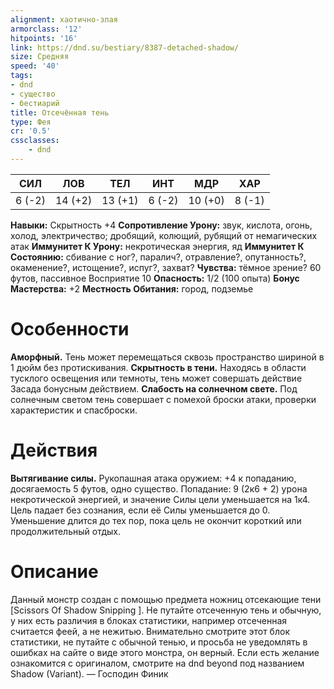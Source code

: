 ```yaml
---
alignment: хаотично-злая
armorclass: '12'
hitpoints: '16'
link: https://dnd.su/bestiary/8387-detached-shadow/
size: Средняя
speed: '40'
tags:
- dnd
- существо
- бестиарий
title: Отсечённая тень
type: Фея
cr: '0.5'
cssclasses:
    - dnd
---
```



| СИЛ | ЛОВ | ТЕЛ | ИНТ | МДР | ХАР |
|---|---|---|---|---|---|
| 6 (-2) | 14 (+2) | 13 (+1) | 6 (-2) | 10 (+0) | 8 (-1) |
**Навыки:** Скрытность +4
**Сопротивление Урону:** звук, кислота, огонь, холод, электричество; дробящий, колющий, рубящий от немагических атак
**Иммунитет К Урону:** некротическая энергия, яд
**Иммунитет К Состоянию:** сбивание с ног?, паралич?, отравление?, опутанность?, окаменение?, истощение?, испуг?, захват?
**Чувства:** тёмное зрение? 60 футов, пассивное Восприятие 10
**Опасность:** 1/2 (100 опыта)
**Бонус Мастерства:** +2
**Местность Обитания:** город, подземье


# Особенности
**Аморфный.** Тень может перемещаться сквозь пространство шириной в 1 дюйм без протискивания.
**Скрытность в тени.** Находясь в области тусклого освещения или темноты, тень может совершать действие Засада бонусным действием.
**Слабость на солнечном свете.** Под солнечным светом тень совершает с помехой броски атаки, проверки характеристик и спасброски.


# Действия
**Вытягивание силы.** Рукопашная атака оружием: +4 к попаданию, досягаемость 5 футов, одно существо. Попадание: 9 (2к6 + 2) урона некротической энергией, и значение Силы цели уменьшается на 1к4. Цель падает без сознания, если её Силы уменьшается до 0. Уменьшение длится до тех пор, пока цель не окончит короткий или продолжительный отдых.


# Описание
Данный монстр создан с помощью предмета ножниц отсекающие тени [Scissors Of Shadow Snipping ]. Не путайте отсеченную тень и обычную, у них есть различия в блоках статистики, например отсеченная считается феей, а не нежитью. Внимательно смотрите этот блок статистики, не путайте с обычной тенью, и просьба не уведомлять в ошибках на сайте о виде этого монстра, он верный. Если есть желание ознакомится с оригиналом, смотрите на dnd beyond под названием Shadow (Variant). — Господин Финик